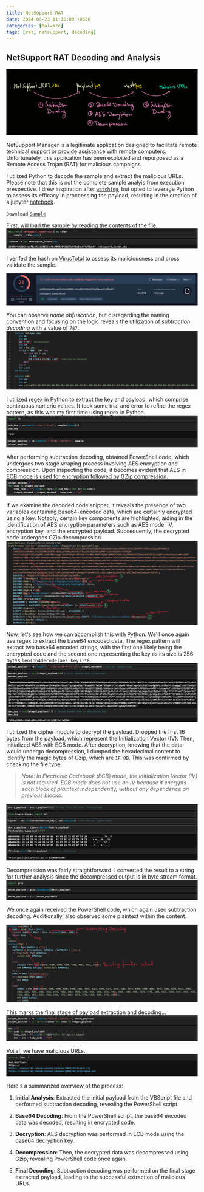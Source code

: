 ```yaml
---
title: NetSupport RAT
date: 2024-03-23 11:15:00 +0530
categories: [Malware]
tags: [rat, netsupport, decoding]
---
```



## NetSupport RAT Decoding and Analysis

![](assets/images/netsupport_rat/netsupport_rat_decoding.png)

NetSupport Manager is a legitimate application designed to facilitate remote technical support or provide assistance with remote computers. Unfortunately, this application has been exploited and repurposed as a Remote Access Trojan (RAT) for malicious campaigns.

I utilized Python to decode the sample and extract the malicious URLs. Please note that this is not the complete sample analyis from execution prespective. I drew inspiration after [`watching`](https://youtu.be/CIg4TXFJRK0), but opted to leverage Python to assess its efficacy in proccessing the payload, resulting in the creation of a jupyter [notebook](assets/other/NetSupport_RAT_Decoding.ipynb).


`Download` [`Sample`](https://bazaar.abuse.ch/sample/befc7ebbea2d04c14e45bd52b1db9427afce022d7e2df331779dae3dfe85bfab/?ref=embee-research.ghost.io)

First, will load the sample by reading the contents of the file.
![](assets/images/netsupport_rat/load_sample.png)

I verifed the hash on [VirusTotal](https://www.virustotal.com/gui/file/2d48b04eb26654eaf3c4431d190257e46c409339426d75e0f0e2ac074dfbab6f) to assess its maliciousness and cross validate the sample.

![](assets/images/netsupport_rat/virustotal.png) 

You can observe *name obfuscation*, but disregarding the naming convention and focusing on the logic reveals the utilization of *subtraction decoding* with a value of `787`.
![](assets/images/netsupport_rat/load_code.png)

I utilized regex in Python to extract the key and payload, which comprise continuous numeric values. It took some trial and error to refine the regex pattern, as this was my first time using regex in Python.
![](assets/images/netsupport_rat/extract_payload_1.png)

After performing subtraction decoding, obtained PowerShell code, which undergoes two stage wraping process involving AES encryption and compression. Upon inspecting the code, it becomes evident that AES in ECB mode is used for encryption followed by GZip compression.
![](assets/images/netsupport_rat/decoding_payload_1.png)

If we examine the decoded code snippet, it reveals the presence of two variables containing base64-encoded data, which are certainly encrypted using a key. Notably, certain key components are highlighted, aiding in the identification of AES encryption parameters such as AES mode, IV, encryption key, and the encrypted payload. Subsequently, the decrypted code undergoes GZip decompression.
![](assets/images/netsupport_rat/decoded_stage_1.png)

Now, let's see how we can accomplish this with Python. We'll once again use regex to extract the base64 encoded data. The regex pattern will extract two base64 encoded strings, with the first one likely being the encrypted code and the second one representing the key as its size is 256 bytes,`len(b64decode(aes_key))*8`.
![](assets/images/netsupport_rat/extract_base64.png)

I utilized the cipher module to decrypt the payload. Dropped the first 16 bytes from the payload, which represent the Initialization Vector (IV). Then, initialized AES with ECB mode. After decryption, knowing that the data would undergo decompression, I dumped the hexadecimal content to identify the magic bytes of Gzip, which are `1F 8B`. This was confirmed by checking the file type.

> _Note: In Electronic Codebook (ECB) mode, the Initialization Vector (IV) is not required. ECB mode does not use an IV because it encrypts each block of plaintext independently, without any dependence on previous blocks._

![](assets/images/netsupport_rat/decryption.png)

Decompression was fairly straightforward. I converted the result to a string for further analysis since the decompressed output is in byte stream format.
![](assets/images/netsupport_rat/decompression.png)

We once again received the PowerShell code, which again used subtraction decoding. Additionally, also observed some plaintext within the content.

![](assets/images/netsupport_rat/code_stage_2.png)

This marks the final stage of payload extraction and decoding...
![](assets/images/netsupport_rat/stage_3.png)

Voila!, we have malicious URLs.
![](assets/images/netsupport_rat/ioc.png)

Here's a summarized overview of the process:
1. **Initial Analysis**: Extracted the initial payload from the VBScript file and performed subtraction decoding, revealing the PowerShell script.

2. **Base64 Decoding**: From the PowerShell script, the base64 encoded data was decoded, resulting in encrypted code.

3. **Decryption**: AES decryption was performed in ECB mode using the base64 decryption key.

4. **Decompression**: Then, the decrypted data was decompressed using Gzip, revealing PowerShell code once again.

5. **Final Decoding**: Subtraction decoding was performed on the final stage extracted payload, leading to the successful extraction of malicious URLs.
